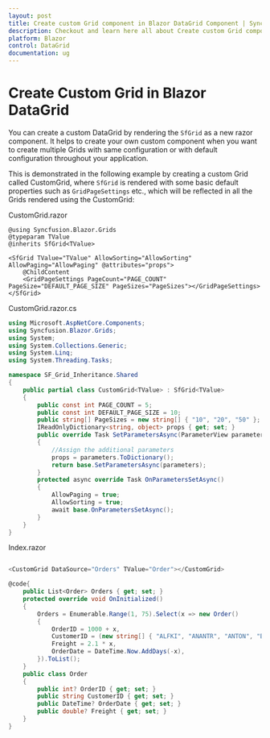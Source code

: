```yaml
---
layout: post
title: Create custom Grid component in Blazor DataGrid Component | Syncfusion
description: Checkout and learn here all about Create custom Grid component in Syncfusion Blazor DataGrid component and more.
platform: Blazor
control: DataGrid
documentation: ug
---
```


# Create Custom Grid in Blazor DataGrid

You can create a custom DataGrid by rendering the `SfGrid` as a new razor component. It helps to create your own custom component when you want to create multiple Grids with same configuration or with default configuration throughout your application.

This is demonstrated in the following example by creating a custom Grid called CustomGrid, where `SfGrid` is rendered with some basic default properties such as `GridPageSettings` etc., which will be reflected in all the Grids rendered using the CustomGrid:

CustomGrid.razor

```cshtml
@using Syncfusion.Blazor.Grids
@typeparam TValue
@inherits SfGrid<TValue>

<SfGrid TValue="TValue" AllowSorting="AllowSorting" AllowPaging="AllowPaging" @attributes="props">
    @ChildContent
    <GridPageSettings PageCount="PAGE_COUNT" PageSize="DEFAULT_PAGE_SIZE" PageSizes="PageSizes"></GridPageSettings>
</SfGrid>
```

CustomGrid.razor.cs

```csharp
using Microsoft.AspNetCore.Components;
using Syncfusion.Blazor.Grids;
using System;
using System.Collections.Generic;
using System.Linq;
using System.Threading.Tasks;

namespace SF_Grid_Inheritance.Shared
{
    public partial class CustomGrid<TValue> : SfGrid<TValue>
    {
        public const int PAGE_COUNT = 5;
        public const int DEFAULT_PAGE_SIZE = 10;
        public string[] PageSizes = new string[] { "10", "20", "50" };
        IReadOnlyDictionary<string, object> props { get; set; }
        public override Task SetParametersAsync(ParameterView parameters)
        {
            //Assign the additional parameters
            props = parameters.ToDictionary();
            return base.SetParametersAsync(parameters);
        }
        protected async override Task OnParametersSetAsync()
        {
            AllowPaging = true;
            AllowSorting = true;
            await base.OnParametersSetAsync();
        }
    }
}
```

Index.razor

```csharp

<CustomGrid DataSource="Orders" TValue="Order"></CustomGrid>

@code{
    public List<Order> Orders { get; set; }
    protected override void OnInitialized()
    {
        Orders = Enumerable.Range(1, 75).Select(x => new Order()
        {
            OrderID = 1000 + x,
            CustomerID = (new string[] { "ALFKI", "ANANTR", "ANTON", "BLONP", "BOLID" })[new Random().Next(5)],
            Freight = 2.1 * x,
            OrderDate = DateTime.Now.AddDays(-x),
        }).ToList();
    }
    public class Order
    {
        public int? OrderID { get; set; }
        public string CustomerID { get; set; }
        public DateTime? OrderDate { get; set; }
        public double? Freight { get; set; }
    }
}
```